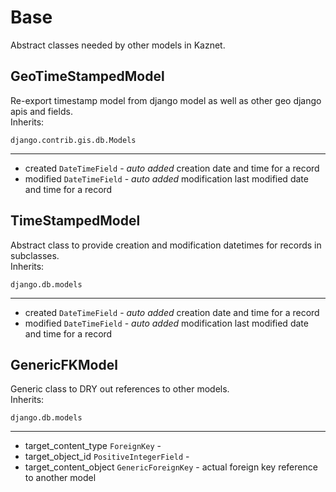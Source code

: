 # Base

Abstract classes needed by other models in Kaznet.

## GeoTimeStampedModel
Re-export timestamp model from django model as well as other geo django apis and fields.  
Inherits:
```
django.contrib.gis.db.Models
```

---
  * created `DateTimeField` - _auto added_ creation date and time for a record
  * modified `DateTimeField` - _auto added_ modification  last modified date and time for a record


## TimeStampedModel
Abstract class to provide creation and modification datetimes for records in subclasses.  
Inherits:
```
django.db.models
```

---
  * created `DateTimeField` - _auto added_ creation date and time for a record
  * modified `DateTimeField` - _auto added_ modification  last modified date and time for a record


## GenericFKModel
Generic class to DRY out references to other models.  
Inherits:
```
django.db.models
```

---
  * target_content_type `ForeignKey` -
  * target_object_id `PositiveIntegerField` -
  * target_content_object `GenericForeignKey` - actual foreign key reference to another model
